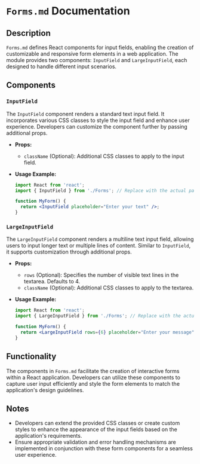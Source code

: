 # `Forms.md` Documentation

## Description

`Forms.md` defines React components for input fields, enabling the creation of customizable and responsive form elements in a web application. The module provides two components: `InputField` and `LargeInputField`, each designed to handle different input scenarios.

## Components

### `InputField`

The `InputField` component renders a standard text input field. It incorporates various CSS classes to style the input field and enhance user experience. Developers can customize the component further by passing additional props.

- **Props:**
  - `className` (Optional): Additional CSS classes to apply to the input field.

- **Usage Example:**

  ```jsx
  import React from 'react';
  import { InputField } from './Forms'; // Replace with the actual path to your Forms.md file

  function MyForm() {
    return <InputField placeholder="Enter your text" />;
  }
  ```

### `LargeInputField`

The `LargeInputField` component renders a multiline text input field, allowing users to input longer text or multiple lines of content. Similar to `InputField`, it supports customization through additional props.

- **Props:**
  - `rows` (Optional): Specifies the number of visible text lines in the textarea. Defaults to 4.
  - `className` (Optional): Additional CSS classes to apply to the textarea.

- **Usage Example:**

  ```jsx
  import React from 'react';
  import { LargeInputField } from './Forms'; // Replace with the actual path to your Forms.md file

  function MyForm() {
    return <LargeInputField rows={6} placeholder="Enter your message" />;
  }
  ```

## Functionality

The components in `Forms.md` facilitate the creation of interactive forms within a React application. Developers can utilize these components to capture user input efficiently and style the form elements to match the application's design guidelines.

## Notes

- Developers can extend the provided CSS classes or create custom styles to enhance the appearance of the input fields based on the application's requirements.
- Ensure appropriate validation and error handling mechanisms are implemented in conjunction with these form components for a seamless user experience.